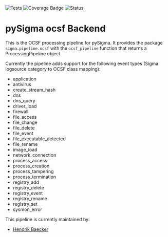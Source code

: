 ![Tests](https://github.com/SigmaHQ/pySigma-pipeline-ocsf/actions/workflows/test.yml/badge.svg)
![Coverage Badge](https://img.shields.io/endpoint?url=https://gist.githubusercontent.com/andurin/a90f19ae7754f8b6cb0d9a3c9f624e53/raw/SigmaHQ-pySigma-pipeline-ocsf.json)
![Status](https://img.shields.io/badge/Status-pre--release-orange)

# pySigma ocsf Backend

This is the OCSF processing pipeline for pySigma. It provides the package `sigma.pipeline.ocsf` with the `ocsf_pipeline` function that returns a ProcessingPipeline object.

Currently the pipeline adds support for the following event types (Sigma logsource category to OCSF class mapping):

* application
* antivirus
* create_stream_hash
* dns
* dns_query
* driver_load
* firewall
* file_access
* file_change
* file_delete
* file_event
* file_executable_detected
* file_rename
* image_load
* network_connection
* process_access
* process_creation
* process_tampering
* process_termination
* registry_add
* registry_delete
* registry_event
* registry_rename
* registry_set
* sysmon_error

This pipeline is currently maintained by:

* [Hendrik Baecker](https://github.com/andurin/)
